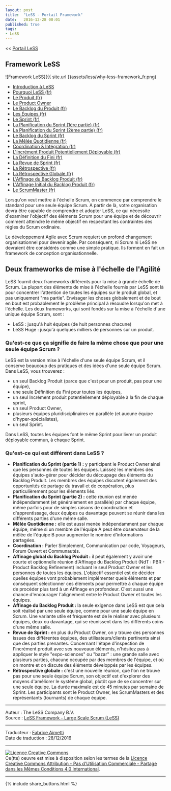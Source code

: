 ```yaml
---
layout: post
title:  "LeSS - Portail Framework"
date:   2016-12-28 00:01
published: true
tags:
- LeSS
---
```


<< [Portail LeSS](http://www.les-traducteurs-agiles.org/2016/12/26/portail-less.html)

## Framework LeSS

![Framework LeSS]({{ site.url }}assets/less/why-less-framework_fr.png)

* [Introduction à LeSS](http://less.works/less/framework/introduction.html)
* [Pourquoi LeSS (fr)](http://www.les-traducteurs-agiles.org/2016/12/29/pourquoi-less.html)
* [Le Produit (fr)](http://www.les-traducteurs-agiles.org/2017/02/15/less-le-produit.html)
* [Le Product Owner](http://less.works/less/framework/product-owner.html)
* [Le Backlog du Produit (fr)](http://www.les-traducteurs-agiles.org/2017/02/22/less-le-backlog-du-produit.html)
* [Les Équipes (fr)](http://www.les-traducteurs-agiles.org/2017/03/02/less-les-equipes.html)
* [Le Sprint (fr)](http://www.les-traducteurs-agiles.org/2017/04/17/less-le-sprint.html)
* [La Planification du Sprint (1ère partie) (fr)](http://www.les-traducteurs-agiles.org/2017/03/09/less-la-planification-du-sprint-1ere-partie.html)
* [La Planification du Sprint (2ème partie) (fr)](http://www.les-traducteurs-agiles.org/2017/03/10/less-la-planification-du-sprint-2eme-partie.html)
* [Le Backlog du Sprint (fr)](http://www.les-traducteurs-agiles.org/2017/04/17/less-le-backlog-du-sprint.html)
* [La Mêlée Quotidienne (fr)](http://www.les-traducteurs-agiles.org/2017/04/17/less-la-melee-quotidienne.html)
* [Coordination & Intégration (fr)](http://www.les-traducteurs-agiles.org/2017/01/09/less-coordination-integration.html)
* [L'Incrément Produit Potentiellement Déployable (fr)](http://www.les-traducteurs-agiles.org/2017/08/29/less-l-increment-produit-potentiellement-deployable.html)
* [La Définition du Fini (fr)](http://www.les-traducteurs-agiles.org/2017/10/29/less-la-definition-du-fini.html)
* [La Revue de Sprint (fr)](http://www.les-traducteurs-agiles.org/2017/08/30/less-la-revue-de-sprint.html)
* [La Rétrospective (fr)](http://www.les-traducteurs-agiles.org/2017/04/15/less-la-retrospective.html)
* [La Rétrospective Globale (fr)](http://www.les-traducteurs-agiles.org/2017/04/13/less-la-retrospective-globale.html)
* [L'Affinage du Backlog Produit (fr)](http://www.les-traducteurs-agiles.org/2018/01/26/less-l-affinage-du-backlog-produit.html)
* [L'Affinage Initial du Backlog Produit (fr)](http://www.les-traducteurs-agiles.org/2017/10/30/less-l-affinage-initial-du-backlog-produit.html)
* [Le ScrumMaster (fr)](http://www.les-traducteurs-agiles.org/2017/04/04/less-le-scrummaster.html)

Lorsqu'on veut mettre à l'échelle Scrum, on commence par comprendre le standard pour une seule équipe Scrum. A partir de là, votre organisation devra être capable de comprendre et adopter LeSS, ce qui nécessite d'examiner l'objectif des éléments Scrum pour une équipe et de découvrir comment atteindre le même objectif en respectant les contraintes des règles du Scrum ordinaire.

Le développement Agile avec Scrum requiert un profond changement organisationnel pour devenir agile. Par conséquent, ni Scrum ni LeSS ne devraient être considérés comme une simple pratique. Ils forment en fait un framework de conception organisationnelle.

## Deux frameworks de mise à l'échelle de l'Agilité

LeSS fournit deux frameworks différents pour la mise à grande échelle de Scrum. La plupart des éléments de mise à l'échelle fournis par LeSS sont là pour concentrer l'attention de toutes les équipes sur le produit global, et pas uniquement "ma partie". Envisager les choses globalement et de bout en bout est probablement le problème principal à résoudre lorsqu'on met à l'échelle. Les deux frameworks, qui sont fondés sur la mise à l'échelle d'une unique équipe Scrum, sont :

* LeSS : jusqu'à huit équipes (de huit personnes chacune)
* LeSS Huge : jusqu'à quelques milliers de personnes sur un produit.


### Qu'est-ce que ça signifie de faire la même chose que pour une seule équipe Scrum ?

LeSS est la version mise à l'échelle d'une seule équipe Scrum, et il conserve beaucoup des pratiques et des idées d'une seule équipe Scrum. Dans LeSS, vous trouverez :

* un seul Backlog Produit (parce que c'est pour un produit, pas pour une équipe),
* une seule Définition du Fini pour toutes les équipes,
* un seul Incrément produit potentiellement déployable à la fin de chaque sprint,
* un seul Product Owner,
* plusieurs équipes pluridisciplinaires en parallèle (et aucune équipe d'hyper-spécialistes),
* un seul Sprint.


Dans LeSS, toutes les équipes font le même Sprint pour livrer un produit déployable commun, à chaque Sprint.

### Qu'est-ce qui est différent dans LeSS ?

* **Planification du Sprint (partie 1) :** y participent le Product Owner ainsi que les personnes de toutes les équipes. Laissez les membres des équipes s'auto-gérer pour décider du découpage des éléments du Backlog Produit. Les membres des équipes discutent également des opportunités de partage du travail et de coopération, plus particulièrement pour les éléments liés.
* **Planification du Sprint (partie 2) :** cette réunion est menée indépendamment (et généralement en parallèle) par chaque équipe, même parfois pour de simples raisons de coordination et d'apprentissage, deux équipes ou davantage peuvent se réunir dans les différents parties d'une même salle.
* **Mêlée Quotidienne :** elle est aussi menée indépendamment par chaque équipe, même si un membre de l'équipe A peut être observateur de la mêlée de l'équipe B pour augmenter le nombre d'informations partagées.
* **Coordination :** Parler Simplement, Communication par code, Voyageurs, Forum Ouvert et Communautés.
* **Affinage global du Backlog Produit :** il peut également y avoir une courte et optionnelle réunion d'Affinage du Backlog Produit (NdT : PBR - Product Backlog Refinement) incluant le seul Product Owner et les personnes de toutes les équipes. L'objectif essentiel est de décider quelles équipes vont probablement implémenter quels éléments et par conséquent sélectionner ces éléments pour permettre à chaque équipe de procéder plus tard à un Affinage en profondeur. C'est aussi une chance d'encourager l'alignement entre le Product Owner et toutes les équipes.
* **Affinage du Backlog Produit :** la seule exigence dans LeSS est que cela soit réalisé par une seule équipe, comme pour une seule équipe en Scrum. Une variante utile et fréquente est de le réaliser avec plusieurs équipes, deux ou davantage, qui se réunissent dans les différents coins d'une même salle.
* **Revue de Sprint :** en plus du Product Owner, on y trouve des personnes issues des différentes équipes, des utilisateurs/clients pertinents ainsi que des parties prenantes. Concernant l'étape d'inspection de l'incrément produit avec ses nouveaux éléments, n'hésitez pas à appliquer le style "expo-sciences" ou "bazar" : une grande salle avec plusieurs parties, chacune occupée par des membres de l'équipe, et où on montre et on discute des éléments développés par les équipes.
* **Rétrospective globale :** c'est une nouvelle réunion, que l'on ne trouve pas pour une seule équipe Scrum, son objectif est d'explorer des moyens d'améliorer le système global, plutôt que de se concentrer sur une seule équipe. La durée maximale est de 45 minutes par semaine de Sprint. Les participants sont le Product Owner, les ScrumMasters et des représentants (tournants) de chaque équipe.

---
Auteur : The LeSS Company B.V.  
Source : [LeSS Framework - Large Scale Scrum (LeSS)](http://less.works/less/framework/index.html)  

---
Traducteur : [Fabrice Aimetti](http://www.fabrice-aimetti.fr/)  
Date de traduction : 28/12/2016  

---

<a rel="license" href="http://creativecommons.org/licenses/by-nc-sa/4.0/"><img alt="Licence Creative Commons" style="border-width:0" src="http://i.creativecommons.org/l/by-nc-sa/4.0/88x31.png" /></a><br />Ce(tte) oeuvre est mise à disposition selon les termes de la <a rel="license" href="http://creativecommons.org/licenses/by-nc-sa/4.0/">Licence Creative Commons Attribution - Pas d'Utilisation Commerciale - Partage dans les Mêmes Conditions 4.0 International</a>.

---

{% include share_buttons.html %}
